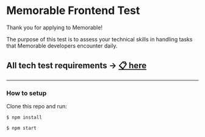 <h1>Memorable Frontend Test</h1>

Thank you for applying to Memorable!

The purpose of this test is to assess your technical skills in handling tasks that Memorable developers encounter daily.

## All tech test requirements → [📋 here](https://tekalai.notion.site/Frontend-Tech-test-83448d84392d47e6848926573db621a9?pvs=25)

---

### How to setup

Clone this repo and run:

    $ npm install

    $ npm start

